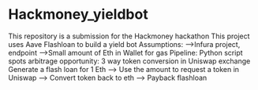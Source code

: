 # Hackmoney_yieldbot
This repository is a submission for the Hackmoney hackathon
This project uses Aave Flashloan to build a yield bot
Assumptions:
-->Infura project, endpoint
-->Small amount of Eth in Wallet for gas
Pipeline:
Python script spots arbitrage opportunity: 3 way token conversion in Uniswap exchange
Generate a flash loan for 1 Eth --> Use the amount to request a token in Uniswap --> Convert token back to eth --> Payback flashloan
